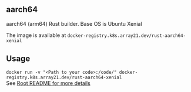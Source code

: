 ## aarch64
aarch64 (arm64) Rust builder. Base OS is Ubuntu Xenial

The image is available at `docker-registry.k8s.array21.dev/rust-aarch64-xenial`

## Usage
`docker run -v "<Path to your code>:/code/" docker-registry.k8s.array21.dev/rust-aarch64-xenial`  
See [Root README for more details](https://github.com/TheDutchMC/Rust-Docker-Builders)